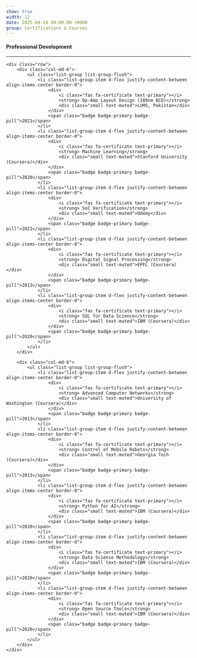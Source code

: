 ```yaml
---
show: true
width: 12
date: 2025-04-10 00:00:00 +0900
group: Certifications & Courses
---
```

<div class="p-4">
    <h4>Professional Development</h4>
    <hr />
    
    <div class="row">
        <div class="col-md-6">
            <ul class="list-group list-group-flush">
                <li class="list-group-item d-flex justify-content-between align-items-center border-0">
                    <div>
                        <i class="fas fa-certificate text-primary"></i>
                        <strong> Op-Amp Layout Design (180nm BCD)</strong>
                        <div class="small text-muted">LUMS, Pakistan</div>
                    </div>
                    <span class="badge badge-primary badge-pill">2021</span>
                </li>
                <li class="list-group-item d-flex justify-content-between align-items-center border-0">
                    <div>
                        <i class="fas fa-certificate text-primary"></i>
                        <strong> Machine Learning</strong>
                        <div class="small text-muted">Stanford University (Coursera)</div>
                    </div>
                    <span class="badge badge-primary badge-pill">2020</span>
                </li>
                <li class="list-group-item d-flex justify-content-between align-items-center border-0">
                    <div>
                        <i class="fas fa-certificate text-primary"></i>
                        <strong> SoC Verification</strong>
                        <div class="small text-muted">Udemy</div>
                    </div>
                    <span class="badge badge-primary badge-pill">2021</span>
                </li>
                <li class="list-group-item d-flex justify-content-between align-items-center border-0">
                    <div>
                        <i class="fas fa-certificate text-primary"></i>
                        <strong> Digital Signal Processing</strong>
                        <div class="small text-muted">EPFL (Coursera)</div>
                    </div>
                    <span class="badge badge-primary badge-pill">2013</span>
                </li>
                <li class="list-group-item d-flex justify-content-between align-items-center border-0">
                    <div>
                        <i class="fas fa-certificate text-primary"></i>
                        <strong> SQL for Data Science</strong>
                        <div class="small text-muted">IBM (Coursera)</div>
                    </div>
                    <span class="badge badge-primary badge-pill">2020</span>
                </li>
            </ul>
        </div>
        
        <div class="col-md-6">
            <ul class="list-group list-group-flush">
                <li class="list-group-item d-flex justify-content-between align-items-center border-0">
                    <div>
                        <i class="fas fa-certificate text-primary"></i>
                        <strong> Advanced Computer Networks</strong>
                        <div class="small text-muted">University of Washington (Coursera)</div>
                    </div>
                    <span class="badge badge-primary badge-pill">2013</span>
                </li>
                <li class="list-group-item d-flex justify-content-between align-items-center border-0">
                    <div>
                        <i class="fas fa-certificate text-primary"></i>
                        <strong> Control of Mobile Robots</strong>
                        <div class="small text-muted">Georgia Tech (Coursera)</div>
                    </div>
                    <span class="badge badge-primary badge-pill">2013</span>
                </li>
                <li class="list-group-item d-flex justify-content-between align-items-center border-0">
                    <div>
                        <i class="fas fa-certificate text-primary"></i>
                        <strong> Python for AI</strong>
                        <div class="small text-muted">IBM (Coursera)</div>
                    </div>
                    <span class="badge badge-primary badge-pill">2020</span>
                </li>
                <li class="list-group-item d-flex justify-content-between align-items-center border-0">
                    <div>
                        <i class="fas fa-certificate text-primary"></i>
                        <strong> Data Science Methodology</strong>
                        <div class="small text-muted">IBM (Coursera)</div>
                    </div>
                    <span class="badge badge-primary badge-pill">2020</span>
                </li>
                <li class="list-group-item d-flex justify-content-between align-items-center border-0">
                    <div>
                        <i class="fas fa-certificate text-primary"></i>
                        <strong> Open Source Tools</strong>
                        <div class="small text-muted">IBM (Coursera)</div>
                    </div>
                    <span class="badge badge-primary badge-pill">2020</span>
                </li>
            </ul>
        </div>
    </div>
</div>